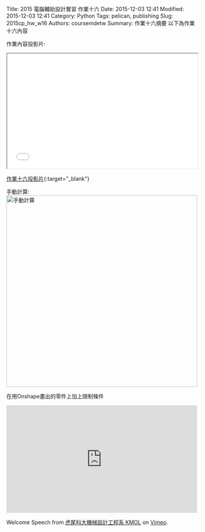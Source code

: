 Title: 2015 電腦輔助設計實習 作業十六
Date: 2015-12-03 12:41
Modified: 2015-12-03 12:41
Category: Python
Tags: pelican, publishing
Slug: 2015cp_hw_w16
Authors: coursemdetw
Summary: 作業十六摘要
以下為作業十六內容

作業內容投影片:

<iframe src=" cadp_w16_simplest.html" width="500" height="300"></iframe>

[作業十六投影片](cadp_w16_simplest.html){:target="_blank"}

手動計算:
<img src="content/w16.jpg" width="500" alt="手動計算"></img>

在用Onshape畫出的零件上加上限制條件

<iframe src="https://player.vimeo.com/video/150987795" width="500" height="281" frameborder="0" webkitallowfullscreen mozallowfullscreen allowfullscreen></iframe> 

Welcome Speech</a> from <a href="https://vimeo.com/user24079973">虎尾科大機械設計工程系 KMOL</a> on <a href="https://vimeo.com">Vimeo</a>.</p>
